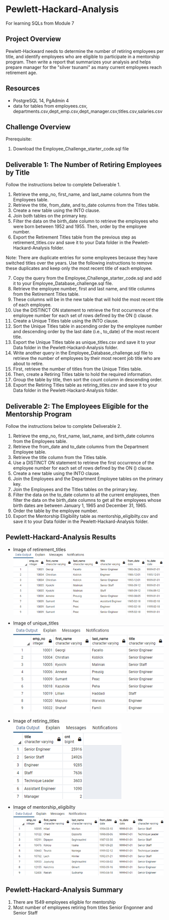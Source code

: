 # Pewlett-Hackard-Analysis
For learning SQLs from Module 7
## Project Overview
Pewlett-Hackward needs to determine the number of retiring employees per title, and identify employees who are eligible to participate in a mentorship program. Then write a report that summarizes your analysis and helps prepare manager for the "silver tsunami" as many current employees reach retirement age.

## Resources
- PostgreSQL 14, PgAdmin 4
- data for tables from employees.csv, departments.csv,dept_emp.csv,dept_manager.csv,titles.csv,salaries.csv

## Challenge Overview
Prerequisite:
1.  Download the Employee_Challenge_starter_code.sql file 



## Deliverable 1:  The Number of Retiring Employees by Title

Follow the instructions below to complete Deliverable 1.

1.	Retrieve the emp_no, first_name, and last_name columns from the Employees table.
2.	Retrieve the title, from_date, and to_date columns from the Titles table.
3.	Create a new table using the INTO clause.
4.	Join both tables on the primary key.
5.	Filter the data on the birth_date column to retrieve the employees who were born between 1952 and 1955. Then, order by the employee number.
6.	Export the Retirement Titles table from the previous step as retirement_titles.csv and save it to your Data folder in the Pewlett-Hackard-Analysis folder.

Note: There are duplicate entries for some employees because they have switched titles over the years. Use the following instructions to remove these duplicates and keep only the most recent title of each employee.

7.	Copy the query from the Employee_Challenge_starter_code.sql and add it to your Employee_Database_challenge.sql file.
8.	Retrieve the employee number, first and last name, and title columns from the Retirement Titles table.
9.	These columns will be in the new table that will hold the most recent title of each employee.
10.	Use the DISTINCT ON statement to retrieve the first occurrence of the employee number for each set of rows defined by the ON () clause.
11.	Create a Unique Titles table using the INTO clause.
12.	Sort the Unique Titles table in ascending order by the employee number and descending order by the last date (i.e., to_date) of the most recent title.
13.	Export the Unique Titles table as unique_titles.csv and save it to your Data folder in the Pewlett-Hackard-Analysis folder.
14. Write another query in the Employee_Database_challenge.sql file to retrieve the number of employees by their most recent job title who are about to retire.
15. First, retrieve the number of titles from the Unique Titles table.
16. Then, create a Retiring Titles table to hold the required information.
17. Group the table by title, then sort the count column in descending order.
18.	Export the Retiring Titles table as retiring_titles.csv and save it to your Data folder in the Pewlett-Hackard-Analysis folder.

## Deliverable 2: The Employees Eligible for the Mentorship Program

Follow the instructions below to complete Deliverable 2.

1.	Retrieve the emp_no, first_name, last_name, and birth_date columns from the Employees table.
2.	Retrieve the from_date and to_date columns from the Department Employee table.
3.	Retrieve the title column from the Titles table.
4.	Use a DISTINCT ON statement to retrieve the first occurrence of the employee number for each set of rows defined by the ON () clause.
5.	Create a new table using the INTO clause.
6.	Join the Employees and the Department Employee tables on the primary key.
7.	Join the Employees and the Titles tables on the primary key.
8.	Filter the data on the to_date column to all the current employees, then filter the data on the birth_date columns to get all the employees whose birth dates are between January 1, 1965 and December 31, 1965.
9.	Order the table by the employee number.
10.	Export the Mentorship Eligibility table as mentorship_eligibilty.csv and save it to your Data folder in the Pewlett-Hackard-Analysis folder.

## Pewlett-Hackard-Analysis Results

- Image of retirement_titles
    ![image_name](https://github.com/raneymjohnGit/Pewlett-Hackard-Analysis/blob/main/Resources/retirement_titles.png)

- Image of unique_titles
    ![image_name](https://github.com/raneymjohnGit/Pewlett-Hackard-Analysis/blob/main/Resources/unique_titles.png)

- Image of retiring_titles
    ![image_name](https://github.com/raneymjohnGit/Pewlett-Hackard-Analysis/blob/main/Resources/retiring_titles.png)
 
- Image of mentorship_eligibilty
    ![image_name](https://github.com/raneymjohnGit/Pewlett-Hackard-Analysis/blob/main/Resources/mentorship_eligibilty.png)

## Pewlett-Hackard-Analysis Summary

1.  There are 1549 employees eligible for mentorship
2.  Most number of employees retiring from titles Senior Engonner and Senior Staff 